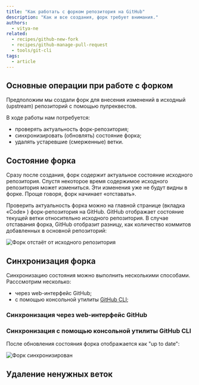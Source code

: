 ```yaml
---
title: "Как работать с форком репозитория на GitHub"
description: "Как и все создания, форк требует внимания."
authors:
  - vitya-ne
related:
  - recipes/github-new-fork
  - recipes/github-manage-pull-request
  - tools/git-cli
tags:
  - article
---
```


## Основные операции при работе с форком

Предположим мы создали форк для внесения изменений в исходный (upstream) репозиторий с помощью пулреквестов.

В ходе работы нам потребуется:
- проверять актуальность форк-репозитория;
- синхронизировать (обновлять) состояние форка;
- удалять устаревшие (смерженные) ветки.

## Состояние форка

Сразу после создания, форк содержит актуальное состояние исходного репозитория. Спустя некоторое время содержимое исходного репозитория может измениться. Эти изменения уже не будут видны в форке. Проще говоря, форк начинает «отставать».

Проверить актуальность форка можно на главной странице (вкладка «Code» ) форк-репозитория на GitHub. GitHub отображает состояние текущей ветки относительно исходного репозитория. В случае отставания форка, GitHub отобразит разницу, как количество коммитов добавленных в основной репозиторий:

![Форк отстаёт от исходного репозитория](images/fork-before-sync.png)

## Синхронизация форка

Синхронизацию состояния можно выполнить несколькими способами. Расссмотрим несколько:
- через web-интерфейс GitHub;
- с помощью консольной утилиты [GitHub CLI](https://cli.github.com/);

### Синхронизация через web-интерфейс GitHub

### Синхронизация с помощью консольной утилиты GitHub CLI

После обновления состояния форка отображается как "up to date":

![Форк синхронизирован](images/fork-already-synchronized.png)

## Удаление ненужных веток


